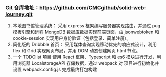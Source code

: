 ### Git 仓库地址：https://github.com/CMCgithub/solid-web-journey.git

1. 本地图书馆管理系统：
采用 express 框架编写服务器实现路由，并通过 pug 模板引擎和远程 MongoDB 数据库数据实现前端页面，由
jsonwebtoken 和 cookie-session 实现用户身份验证（包括登录、简单注册）。
2. 简化版的 Dribbble 首页：
采用媒体查询实现移动优先的响应式设计，利用 flex 和 Grid 实现网页布局，并用 DOM 动态创建网页 html 节点。
3. 一个 TODOlist 项目
使用 React 框架、Typescript 和 es6 模块进行开发，利用浏览器 LocalstorageAPI 存储数据，通过 webpack 对
项目进行初始化并设置 webpack.config.js 完成最终打包构建